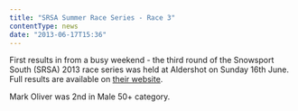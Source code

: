 ```yaml
---
title: "SRSA Summer Race Series - Race 3"
contentType: news
date: "2013-06-17T15:36"
---
```


First results in from a busy weekend - the third round of the Snowsport South (SRSA) 2013 race series was held at Aldershot on Sunday 16th June. Full results are available on [their website](http://www.srsa.org.uk/articles/racing#226).

Mark Oliver was 2nd in Male 50+ category.
